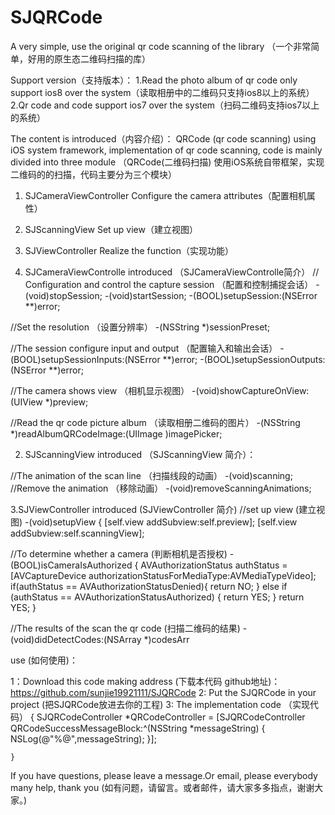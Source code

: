 # SJQRCode
 A very simple, use the original qr code scanning of the library （一个非常简单，好用的原生态二维码扫描的库）
 
Support version（支持版本）：
1.Read the photo album of qr code only support ios8 over the system（读取相册中的二维码只支持ios8以上的系统）
2.Qr code and code support ios7 over the system（扫码二维码支持ios7以上的系统）

The content is introduced（内容介绍）：
QRCode (qr code scanning) using iOS system framework, implementation of qr code scanning, code is mainly divided into three module
（QRCode(二维码扫描) 使用iOS系统自带框架，实现二维码的的扫描，代码主要分为三个模块）
 1. SJCameraViewController Configure the camera attributes（配置相机属性） 
 2. SJScanningView Set up view（建立视图） 
 3. SJViewController Realize the function（实现功能）

1. SJCameraViewControlle introduced （SJCameraViewControlle简介）
   // Configuration and control the capture session （配置和控制捕捉会话）
  -(void)stopSession;
  -(void)startSession;
  -(BOOL)setupSession:(NSError **)error;

  //Set the resolution （设置分辨率）
  -(NSString *)sessionPreset;

  //The session configure input and output （配置输入和输出会话）
  -(BOOL)setupSessionInputs:(NSError **)error;
  -(BOOL)setupSessionOutputs:(NSError **)error;

  //The camera shows view （相机显示视图）
  -(void)showCaptureOnView:(UIView *)preview;

  //Read the qr code picture album （读取相册二维码的图片）
  -(NSString *)readAlbumQRCodeImage:(UIImage )imagePicker;

2. SJScanningView introduced （SJScanningView 简介）：

  //The animation of the scan line （扫描线段的动画）
  -(void)scanning; 
   //Remove the animation （移除动画）
  -(void)removeScanningAnimations;

3.SJViewController introduced (SJViewController 简介)
  //set up view (建立视图)
  -(void)setupView { [self.view addSubview:self.preview]; [self.view addSubview:self.scanningView];
  
  //To determine whether a camera (判断相机是否授权)
  -(BOOL)isCameraIsAuthorized { AVAuthorizationStatus authStatus = [AVCaptureDevice authorizationStatusForMediaType:AVMediaTypeVideo]; if(authStatus == AVAuthorizationStatusDenied){ return NO; } else if (authStatus == AVAuthorizationStatusAuthorized) { return YES; } return YES; }

  //The results of the scan the qr code (扫描二维码的结果)
  -(void)didDetectCodes:(NSArray *)codesArr 

  

 use (如何使用)：

1：Download this code making address (下载本代码 github地址)：https://github.com/sunjie19921111/SJQRCode
2: Put the SJQRCode in your project (把SJQRCode放进去你的工程)
3: The implementation code （实现代码）
   { 
        SJQRCodeController *QRCodeController = [SJQRCodeController QRCodeSuccessMessageBlock:^(NSString *messageString) {
            NSLog(@"%@",messageString);
        }];

    }
If you have questions, please leave a message.Or email, please everybody many help, thank you (如有问题，请留言。或者邮件，请大家多多指点，谢谢大家。)
